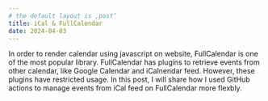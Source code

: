 ```yaml
---
# the default layout is ‚post‘
title: iCal & FullCalendar
date: 2024-04-03
---
```


In order to render calendar using javascript on website, FullCalendar is one of the most popular library.
FullCalendar has plugins to retrieve events from other calendar, like Google Calendar and iCalnendar feed. However, these plugins have restricted usage. In this post, I will share how I used GitHub actions to manage events from iCal feed on FullCalendar more flexbly.
